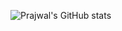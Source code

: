 ![Prajwal's GitHub stats](https://github-readme-stats.vercel.app/api?username=snprajwal&count_private=true&show_icons=true&theme=dark)
